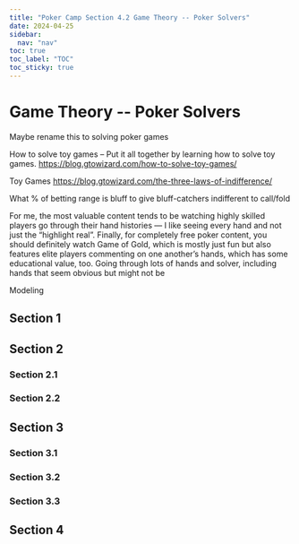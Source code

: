 ```yaml
---
title: "Poker Camp Section 4.2 Game Theory -- Poker Solvers"
date: 2024-04-25
sidebar:
  nav: "nav"
toc: true
toc_label: "TOC"
toc_sticky: true
---
```


# Game Theory -- Poker Solvers

Maybe rename this to solving poker games

How to solve toy games – Put it all together by learning how to solve toy games.
https://blog.gtowizard.com/how-to-solve-toy-games/ 

Toy Games
https://blog.gtowizard.com/the-three-laws-of-indifference/ 

What % of betting range is bluff to give bluff-catchers indifferent to call/fold

For me, the most valuable content tends to be watching highly skilled players go through their hand histories — I like seeing every hand and not just the “highlight real”. Finally, for completely free poker content, you should definitely watch Game of Gold, which is mostly just fun but also features elite players commenting on one another’s hands, which has some educational value, too.
Going through lots of hands and solver, including hands that seem obvious but might not be 


Modeling

## Section 1

## Section 2
### Section 2.1
### Section 2.2


## Section 3
### Section 3.1
### Section 3.2
### Section 3.3

## Section 4
